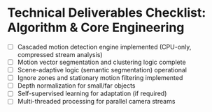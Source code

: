 # Technical Deliverables Checklist: Algorithm & Core Engineering

- [ ] Cascaded motion detection engine implemented (CPU-only, compressed stream analysis)
- [ ] Motion vector segmentation and clustering logic complete
- [ ] Scene-adaptive logic (semantic segmentation) operational
- [ ] Ignore zones and stationary motion filtering implemented
- [ ] Depth normalization for small/far objects
- [ ] Self-supervised learning for adaptation (if required)
- [ ] Multi-threaded processing for parallel camera streams

